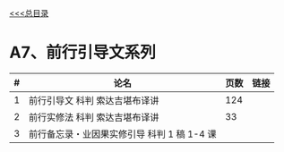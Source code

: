 
[<<<总目录](./index.md)

# A7、前行引导文系列

|#|论名| 页数|链接|
|-|-----------------------|---|--|
|1|前行引导文 科判 索达吉堪布译讲 |124  |
|2|前行实修法 科判 索达吉堪布译讲 |33  |
|3|前行备忘录・业因果实修引导 科判 1 稿 1-4 课 |
